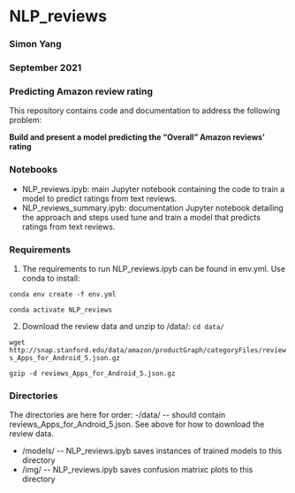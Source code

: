 # NLP_reviews
### Simon Yang
### September 2021

### Predicting Amazon review rating 
This repository contains code and documentation to address the following problem:

__Build and present a model predicting the “Overall” Amazon reviews' rating__

### Notebooks
- NLP_reviews.ipyb: main Jupyter notebook containing the code to train a model to predict ratings from text reviews.
- NLP_reviews_summary.ipyb: documentation Jupyter notebook detailing the approach and steps used tune and train a model that predicts ratings from text reviews.

### Requirements
1. The requirements to run NLP_reviews.ipyb can be found in env.yml. Use conda to install:

`conda env create -f env.yml`

`conda activate NLP_reviews`

2. Download the review data and unzip to /data/:
`cd data/`

`wget http://snap.stanford.edu/data/amazon/productGraph/categoryFiles/reviews_Apps_for_Android_5.json.gz`

`gzip -d reviews_Apps_for_Android_5.json.gz`

### Directories
The directories are here for order: 
-/data/ -- should contain reviews_Apps_for_Android_5.json. See above for how to download the review data.
- /models/ -- NLP_reviews.ipyb saves instances of trained models to this directory
- /img/ -- NLP_reviews.ipyb saves confusion matrixc plots to this directory

